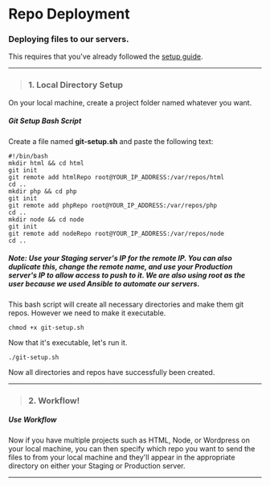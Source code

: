 # Repo Deployment
### Deploying files to our servers.

This requires that you've already followed the [setup guide](https://github.com/bbcharlton/DWA/blob/master/setup.md).
___

> ### 1. Local Directory Setup

On your local machine, create a project folder named whatever you want.

##### Git Setup Bash Script

Create a file named **git-setup.sh** and paste the following text:

```shell
#!/bin/bash
mkdir html && cd html
git init
git remote add htmlRepo root@YOUR_IP_ADDRESS:/var/repos/html
cd ..
mkdir php && cd php
git init
git remote add phpRepo root@YOUR_IP_ADDRESS:/var/repos/php
cd ..
mkdir node && cd node
git init
git remote add nodeRepo root@YOUR_IP_ADDRESS:/var/repos/node
cd ..
```

##### Note: Use your Staging server's IP for the remote IP. You can also duplicate this, change the remote name, and use your Production server's IP to allow access to push to it. We are also using root as the user because we used Ansible to automate our servers.

This bash script will create all necessary directories and make them git repos. However we need to make it executable.

```shell
chmod +x git-setup.sh
```

Now that it's executable, let's run it.

```shell
./git-setup.sh
```

Now all directories and repos have successfully been created.

___

> ### 2. Workflow!

##### Use Workflow

Now if you have multiple projects such as HTML, Node, or Wordpress on your local machine, you can then specify which repo you want to send the files to from your local machine and they'll appear in the appropriate directory on either your Staging or Production server.

___
